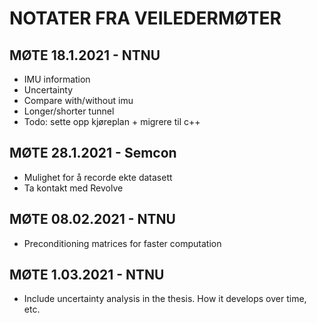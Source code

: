 # NOTATER FRA VEILEDERMØTER

## MØTE 18.1.2021 - NTNU

- IMU information
- Uncertainty
- Compare with/without imu
- Longer/shorter tunnel
- Todo: sette opp kjøreplan + migrere til c++

## MØTE 28.1.2021 - Semcon

- Mulighet for å recorde ekte datasett
- Ta kontakt med Revolve

## MØTE 08.02.2021 - NTNU

- Preconditioning matrices for faster computation

## MØTE 1.03.2021 - NTNU
- Include uncertainty analysis in the thesis. How it develops over time, etc.